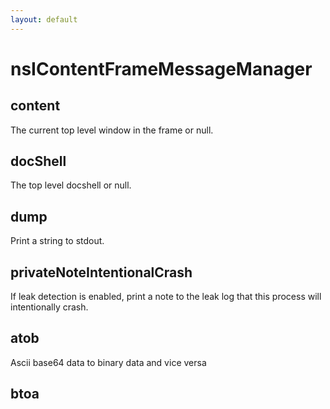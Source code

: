 ```yaml
---
layout: default
---
```


# nsIContentFrameMessageManager #

## content ##

The current top level window in the frame or null.


## docShell ##

The top level docshell or null.


## dump ##

Print a string to stdout.


## privateNoteIntentionalCrash ##

If leak detection is enabled, print a note to the leak log that this
process will intentionally crash.


## atob ##

Ascii base64 data to binary data and vice versa


## btoa ##
